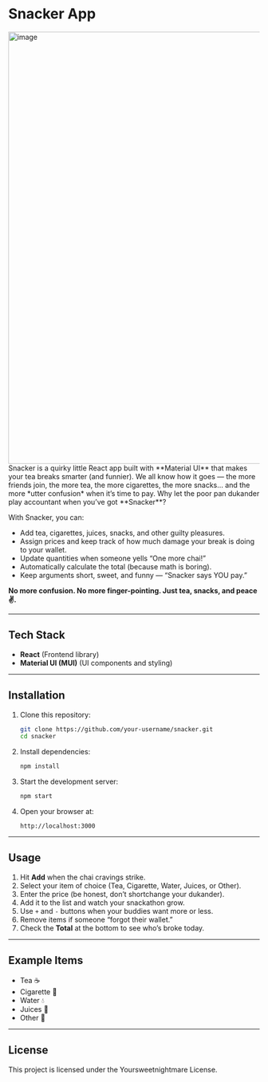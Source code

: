 # Snacker App

<img width="1919" height="867" alt="image" src="https://github.com/user-attachments/assets/bd630e14-4cd3-41f1-9f53-e4bc33a54501" />
Snacker is a quirky little React app built with **Material UI** that makes your tea breaks smarter (and funnier). We all know how it goes — the more friends join, the more tea, the more cigarettes, the more snacks… and the more *utter confusion* when it’s time to pay. Why let the poor pan dukander play accountant when you’ve got **Snacker**?

With Snacker, you can:

- Add tea, cigarettes, juices, snacks, and other guilty pleasures.
- Assign prices and keep track of how much damage your break is doing to your wallet.
- Update quantities when someone yells “One more chai!”
- Automatically calculate the total (because math is boring).
- Keep arguments short, sweet, and funny — “Snacker says YOU pay.”

**No more confusion. No more finger-pointing. Just tea, snacks, and peace ✌️.**

---

## Tech Stack

- **React** (Frontend library)
- **Material UI (MUI)** (UI components and styling)

---

## Installation

1. Clone this repository:

   ```bash
   git clone https://github.com/your-username/snacker.git
   cd snacker
   ```

2. Install dependencies:

   ```bash
   npm install
   ```

3. Start the development server:

   ```bash
   npm start
   ```

4. Open your browser at:

   ```
   http://localhost:3000
   ```

---

## Usage

1. Hit **Add** when the chai cravings strike.
2. Select your item of choice (Tea, Cigarette, Water, Juices, or Other).
3. Enter the price (be honest, don’t shortchange your dukander).
4. Add it to the list and watch your snackathon grow.
5. Use `+` and `-` buttons when your buddies want more or less.
6. Remove items if someone “forgot their wallet.”
7. Check the **Total** at the bottom to see who’s broke today.

---

## Example Items

- Tea ☕
- Cigarette 🚬
- Water 💧
- Juices 🧃
- Other 🍪

---

## License

This project is licensed under the Yoursweetnightmare License.
